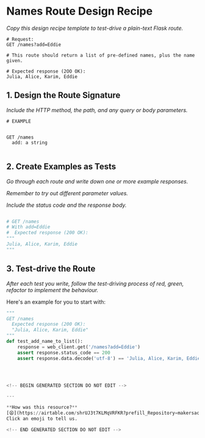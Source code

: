 # Names Route Design Recipe

_Copy this design recipe template to test-drive a plain-text Flask route._

    # Request:
    GET /names?add=Eddie

    # This route should return a list of pre-defined names, plus the name given.

    # Expected response (2OO OK):
    Julia, Alice, Karim, Eddie

## 1. Design the Route Signature

_Include the HTTP method, the path, and any query or body parameters._

```
# EXAMPLE


GET /names
  add: a string


```

## 2. Create Examples as Tests

_Go through each route and write down one or more example responses._

_Remember to try out different parameter values._

_Include the status code and the response body._

```python

# GET /names
# With add=Eddie
#  Expected response (200 OK):
"""
Julia, Alice, Karim, Eddie
"""


```

## 3. Test-drive the Route

_After each test you write, follow the test-driving process of red, green, refactor to implement the behaviour._

Here's an example for you to start with:

```python
"""
GET /names
  Expected response (200 OK):
  "Julia, Alice, Karim, Eddie"
"""
def test_add_name_to_list():
    response = web_client.get('/names?add=Eddie')
    assert response.status_code == 200
    assert response.data.decode('utf-8') == 'Julia, Alice, Karim, Eddie'




<!-- BEGIN GENERATED SECTION DO NOT EDIT -->

---

**How was this resource?**  
[😫](https://airtable.com/shrUJ3t7KLMqVRFKR?prefill_Repository=makersacademy%2Fweb-applications-in-python&prefill_File=resources%2Fplain_route_recipe_template.md&prefill_Sentiment=😫) [😕](https://airtable.com/shrUJ3t7KLMqVRFKR?prefill_Repository=makersacademy%2Fweb-applications-in-python&prefill_File=resources%2Fplain_route_recipe_template.md&prefill_Sentiment=😕) [😐](https://airtable.com/shrUJ3t7KLMqVRFKR?prefill_Repository=makersacademy%2Fweb-applications-in-python&prefill_File=resources%2Fplain_route_recipe_template.md&prefill_Sentiment=😐) [🙂](https://airtable.com/shrUJ3t7KLMqVRFKR?prefill_Repository=makersacademy%2Fweb-applications-in-python&prefill_File=resources%2Fplain_route_recipe_template.md&prefill_Sentiment=🙂) [😀](https://airtable.com/shrUJ3t7KLMqVRFKR?prefill_Repository=makersacademy%2Fweb-applications-in-python&prefill_File=resources%2Fplain_route_recipe_template.md&prefill_Sentiment=😀)  
Click an emoji to tell us.

<!-- END GENERATED SECTION DO NOT EDIT -->
